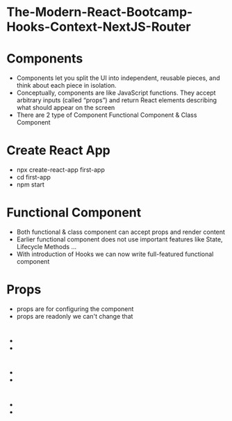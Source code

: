 # The-Modern-React-Bootcamp-Hooks-Context-NextJS-Router

<h1>Components</h1>
<ul>
  <li>Components let you split the UI into independent, reusable pieces, and think about each piece in isolation.</li>
  <li>Conceptually, components are like JavaScript functions. They accept arbitrary inputs (called “props”) and return React elements describing what should appear on the screen</li>
  <li>There are 2 type of Component Functional Component & Class Component</li>
</ul>

<h1>Create React App</h1>
<ul>
  <li>npx create-react-app first-app</li>
  <li>cd first-app</li>
  <li>npm start</li>
</ul>

<h1>Functional Component</h1>
<ul>
  <li>Both functional & class component can accept props and render content</li>
  <li>Earlier functional component does not use important features like State, Lifecycle Methods ...</li>
  <li>With introduction of Hooks we can now write full-featured functional component</li>
</ul>

<h1>Props</h1>
<ul>
  <li>props are for configuring the component</li>
  <li>props are readonly we can't change that</li>
</ul>

<h1></h1>
<ul>
  <li></li>
  <li></li>
</ul>

<h1></h1>
<ul>
  <li></li>
  <li></li>
</ul>

<h1></h1>
<ul>
  <li></li>
  <li></li>
</ul>
